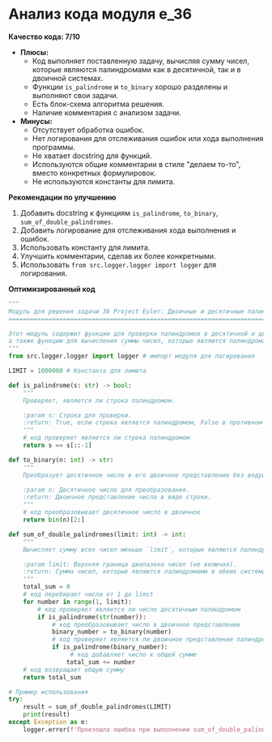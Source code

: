 # Анализ кода модуля e_36

**Качество кода: 7/10**

*   **Плюсы:**
    *   Код выполняет поставленную задачу, вычисляя сумму чисел, которые являются палиндромами как в десятичной, так и в двоичной системах.
    *   Функции `is_palindrome` и `to_binary` хорошо разделены и выполняют свои задачи.
    *   Есть блок-схема алгоритма решения.
    *   Наличие комментария с анализом задачи.
*   **Минусы:**
    *   Отсутствует обработка ошибок.
    *   Нет логирования для отслеживания ошибок или хода выполнения программы.
    *   Не хватает docstring для функций.
    *   Используются общие комментарии в стиле "делаем то-то", вместо конкретных формулировок.
    *   Не используются константы для лимита.

**Рекомендации по улучшению**

1.  Добавить docstring к функциям `is_palindrome`, `to_binary`, `sum_of_double_palindromes`.
2.  Добавить логирование для отслеживания хода выполнения и ошибок.
3.  Использовать константу для лимита.
4.  Улучшить комментарии, сделав их более конкретными.
5.  Использовать `from src.logger.logger import logger` для логирования.

**Оптимизированный код**

```python
"""
Модуль для решения задачи 36 Project Euler: Двоичные и десятичные палиндромы.
=========================================================================================

Этот модуль содержит функции для проверки палиндромов в десятичной и двоичной системах счисления,
а также функцию для вычисления суммы чисел, которые являются палиндромами в обеих системах.
"""
from src.logger.logger import logger # импорт модуля для логирования

LIMIT = 1000000 # Константа для лимита

def is_palindrome(s: str) -> bool:
    """
    Проверяет, является ли строка палиндромом.

    :param s: Строка для проверки.
    :return: True, если строка является палиндромом, False в противном случае.
    """
    # код проверяет является ли строка палиндромом
    return s == s[::-1]

def to_binary(n: int) -> str:
    """
    Преобразует десятичное число в его двоичное представление без ведущих нулей.

    :param n: Десятичное число для преобразования.
    :return: Двоичное представление числа в виде строки.
    """
    # код преобразовывает десятичное число в двоичное
    return bin(n)[2:]

def sum_of_double_palindromes(limit: int) -> int:
    """
    Вычисляет сумму всех чисел меньше `limit`, которые являются палиндромами как в десятичном, так и в двоичном представлении.

    :param limit: Верхняя граница диапазона чисел (не включая).
    :return: Сумма чисел, которые являются палиндромами в обеих системах счисления.
    """
    total_sum = 0
    # код перебирает числа от 1 до limit
    for number in range(1, limit):
        # код проверяет является ли число десятичным палиндромом
        if is_palindrome(str(number)):
            # код преобразовывает число в двоичное представление
            binary_number = to_binary(number)
            # код проверяет является ли двоичное представление палиндромом
            if is_palindrome(binary_number):
                 # код добавляет число к общей сумме
                total_sum += number
    # код возвращает общую сумму
    return total_sum

# Пример использования
try:
    result = sum_of_double_palindromes(LIMIT)
    print(result)
except Exception as e:
    logger.error(f'Произошла ошибка при выполнении sum_of_double_palindromes: {e}')
```
